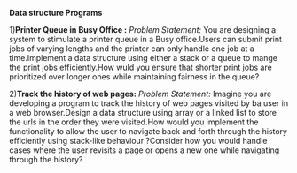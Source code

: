 **Data structure Programs**


1)**Printer Queue in Busy Office :**
_Problem Statement:_
You are designing a system to stimulate a printer queue in a Busy office.Users can submit print jobs of varying lengths and the printer can only handle one job at a time.Implement a data structure using either a stack or a queue to mange the print jobs efficiently.How wuld you ensure that shorter print jobs are prioritized over longer ones while maintaining fairness in the queue?


2)**Track the history of web pages:**
_Problem Statement:_
Imagine you are developing a program to track the history of web pages visited by ba user in a web browser.Design a data structure using array or a linked list to store the urls in the order they were visited.How would you implement the functionality to allow the user to navigate back and forth through the history efficiently using stack-like behaviour ?Consider how you would handle cases where the user revisits a page or opens a new one while navigating through the history?
